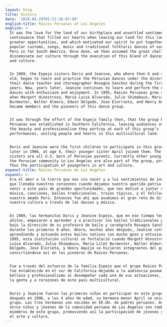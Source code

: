 ```yaml
---
layout: blog
title: History
date: '2018-04-29T01:51:36-07:00'
english-title: Raíces Peruanas of Los Angeles
english: >-
  It was the love for the land of our birthplace and unsettled sentiments of
  continuance that filled our hearts when leaving our land for this land of
  greater opportunities, and which motivated our spirit to put together our
  popular customs, songs, music and traditional folkloric dances of our beloved
  Peru in far South America. Once done, we then assumed the great challenge to
  disseminate our culture through the execution of this blend of dances, music
  and culture.


  In 1989, the Espejo sisters Doris and Jeanine, who where then 6 and 4 years
  old, began to learn and practice the Peruvian dances under the direction of
  their dance teacher and choreographer Rosagna Sanchez during the first 8
  years. Now, years later, Jeanine continues to learn and perform the native
  dances with enthusiasm and enjoyment. In 1995, Raices Peruanas grew stronger
  when Margott Hinostroza, Maria Luisa Alvarado, Julie Shimabuco, Maria Lilet
  Burmester, Walter Almora, Edwin Delgado, Jose Elorrieta, and Henry Aquije,
  became members and the pioneers of this dance group.


  It was through the effort of the Espejo family then, that the group Raíces
  Peruanas was established in Southern California, leaving audiences at awe for
  the beauty and professionalism they portray at each of this group’s
  performances, uniting people and hearts in this multicultural land.


  Doris and Jeanine were the first children to participate in this group, and
  later in 1996, at age 4, their younger sister April joined them. The three
  sisters are all U.S. born of Peruvian parents. Currently other young people of
  the Peruvian community in Los Angeles are also part of the group, promoting
  thus the participation of youngsters in art and culture.
espanol-title: Raíces Peruanas de Los Angeles
espanol: >-
  Era el amor a la tierra que nos vio nacer y a los sentimientos de inquietud
  que llenaba nuestros corazones cuando dejamos nuestra querida patria para
  venir a este país de grandes oportunidades, que nos motivó a juntar nuestra
  música, canciones, bailes tradicionales, trajes típicos, y el folclor de
  nuestro amado Perú. Entonces fue ahí que asumimos el gran reto de difundir
  nuestra cultura a través de las danzas y música.


  En 1989, las hermanitas Doris y Jeanine Espejo, que en ese tiempo tenían 6 y 4
  añitos, empezaron a aprender y a practicar los bailes tradicionales peruanos
  bajo la dirección de su profesora de baile y coreógrafa Rosagna Sanchez
  durante los primeros 8 años. Ahora, muchos años después, Jeanine continúa
  aprendiendo y actuando estos bailes nativos con mucho gozo y entusiasmo. En
  1995, esta institución cultural se fortaleció cuando Margott Hinostroza, Maria
  Luisa Alvarado, Julie Shimabuco, Maria Lilet Burmester, Walter Almora, Edwin
  Delgado, Jose Elorieta, y Henry Aquije se hicieron integrantes del grupo
  convirtiéndose así en los pioneros de Raíces Peruanas.


  Fue a través del esfuerzo de la familia Espejo que el grupo Raíces Peruanas
  fue establecido en el sur de California dejando a la audiencia pasmados por la
  belleza y profesionalismo al desempeñar cada una de sus actuaciones, uniendo a
  la gente y a corazones de este país multicultural.


  Doris y Jeanine fueron las primeras niñas en participar en este grupo, y
  después en 1996, a los 4 años de edad, su hermana menor April se unió al
  grupo. Las tres hermanas son nacidas en EE.UU. de padres peruanos. Actualmente
  otros niños y jóvenes de la comunidad peruana de Los Ángeles son también
  miembros de este grupo, promoviendo así la participación de jóvenes y niños en
  el arte y cultura.
---
```


